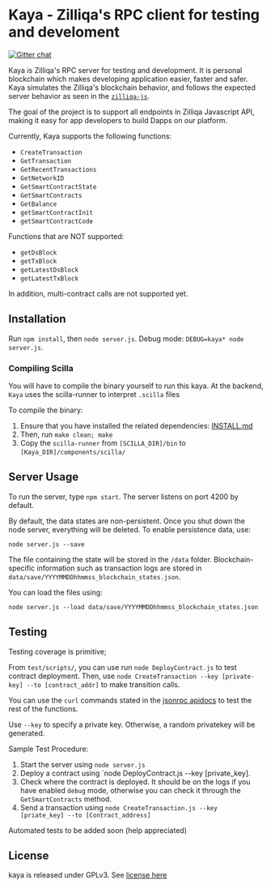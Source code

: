 # Kaya - Zilliqa's RPC client for testing and develoment
[![Gitter chat](http://img.shields.io/badge/chat-on%20gitter-077a8f.svg)](https://gitter.im/Zilliqa/CommunityDev)

Kaya is Zilliqa's RPC server for testing and development. It is personal blockchain which makes developing application easier, faster and safer.
Kaya simulates the Zilliqa's blockchain behavior, and follows the expected server behavior as seen in the [`zilliqa-js`](https://github.com/Zilliqa/Zilliqa-JavaScript-Library).

The goal of the project is to support all endpoints in Zilliqa Javascript API, making it easy for app developers to build Dapps on our platform. 

Currently, Kaya supports the following functions:
* `CreateTransaction`
* `GetTransaction`
* `GetRecentTransactions`
* `GetNetworkID`
* `GetSmartContractState`
* `GetSmartContracts`
* `GetBalance`
* `getSmartContractInit`
* `getSmartContractCode`

Functions that are NOT supported:
* `getDsBlock`
* `getTxBlock`
* `getLatestDsBlock`
* `getLatestTxBlock`

In addition, multi-contract calls are not supported yet.

## Installation
Run `npm install`, then `node server.js`.
Debug mode: `DEBUG=kaya* node server.js`.

### Compiling Scilla

You will have to compile the binary yourself to run this kaya. 
At the backend, `Kaya` uses the scilla-runner to interpret `.scilla` files

To compile the binary:
1. Ensure that you have installed the related dependencies: [INSTALL.md](https://github.com/Zilliqa/scilla/blob/master/INSTALL.md)
2. Then, run `make clean; make`
3. Copy the `scilla-runner` from `[SCILLA_DIR]/bin` to `[Kaya_DIR]/components/scilla/`

## Server Usage

To run the server, type `npm start`. The server listens on port 4200 by default.

By default, the data states are non-persistent. Once you shut down the node server, everything will be deleted.
To enable persistence data, use:
```
node server.js --save
```
The file containing the state will be stored in the `/data` folder. Blockchain-specific information such as transaction logs are stored in `data/save/YYYYMMDDhhmmss_blockchain_states.json`.

You can load the files using:
```
node server.js --load data/save/YYYYMMDDhhmmss_blockchain_states.json
```

## Testing

Testing coverage is primitive;

From `test/scripts/`, you can use run `node DeployContract.js` to test contract deployment. 
Then, use `node CreateTransaction --key [private-key] --to [contract_addr]` to make transition calls. 

You can use the `curl` commands stated in the [jsonrpc apidocs](https://apidocs.zilliqa.com/#introduction) to test the rest of the functions.

Use `--key` to specify a private key. Otherwise, a random privatekey will be generated.

Sample Test Procedure: 
1. Start the server using `node server.js`
2. Deploy a contract using `node DeployContract.js --key [private_key].
3. Check where the contract is deployed. It should be on the logs if you have enabled `debug` mode, otherwise you can check it through the `GetSmartContracts` method.
4. Send a transaction using `node CreateTransaction.js --key [priate_key] --to [Contract_address]`

Automated tests to be added soon (help appreciated)

## License

kaya is released under GPLv3. See [license here](https://github.com/Zilliqa/kaya/blob/master/LICENSE)
